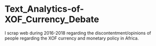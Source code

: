 # Text_Analytics-of-XOF_Currency_Debate
I scrap web during 2016-2018 regarding the discontentment/opinions of people regarding the XOF currency and monetary policy in Africa. 
